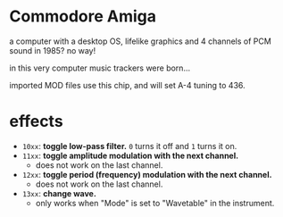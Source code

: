 # Commodore Amiga

a computer with a desktop OS, lifelike graphics and 4 channels of PCM sound in 1985? no way!

in this very computer music trackers were born...

imported MOD files use this chip, and will set A-4 tuning to 436.

# effects

- `10xx`: **toggle low-pass filter.** `0` turns it off and `1` turns it on.
- `11xx`: **toggle amplitude modulation with the next channel.**
  - does not work on the last channel.
- `12xx`: **toggle period (frequency) modulation with the next channel.**
  - does not work on the last channel.
- `13xx`: **change wave.**
  - only works when "Mode" is set to "Wavetable" in the instrument.

